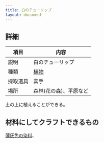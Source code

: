 ```yaml
---
title: 白のチューリップ
layout: document
---
```

## 詳細

|項目|内容|
|---|---|
|説明|白のチューリップ|
|種類|[植物](植物)|
|採取道具|素手|
|場所|森林(花の森)、平原など|

土の上に植えることができる。

## 材料にしてクラフトできるもの

[薄灰色の染料](薄灰色の染料)、
